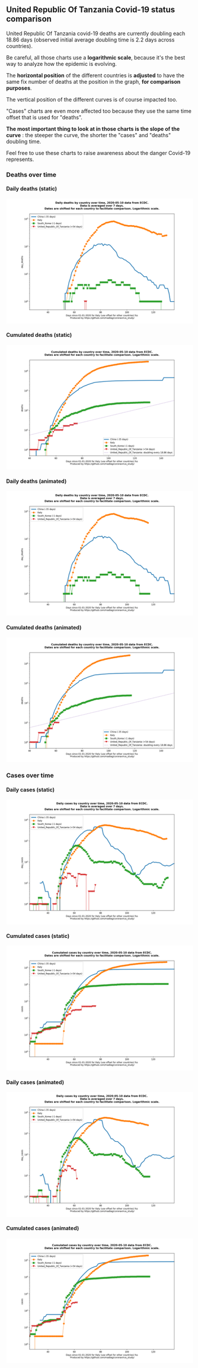 ## United Republic Of Tanzania Covid-19 status comparison 

United Republic Of Tanzania covid-19 deaths are currently doubling each 18.86 days (observed initial average doubling time is 2.2 days across countries).



Be careful, all those charts use a **logarithmic scale**, because it's the best way to analyze how the epidemic is evolving.
 
The **horizontal position** of the different countries is **adjusted** to have the same fix number of deaths at the position in the graph, **for comparison purposes**.

The vertical position of the different curves is of course impacted too.

"Cases" charts are even more affected too because they use the same time offset that is used for "deaths".

**The most important thing to look at in those charts is the slope of the curve** : the steeper the curve, the shorter the "cases" and "deaths" doubling time.

Feel free to use these charts to raise awareness about the danger Covid-19 represents. 


 
### Deaths over time
 
#### Daily deaths (static)
![United Republic Of Tanzania covid-19 daily deaths static chart](https://raw.githubusercontent.com/madlag/coronavirus_study/master/notebooks/graphs/2020-05-10/countries/United_Republic_Of_Tanzania/2020-05-10_United_Republic_Of_Tanzania_day_deaths.png "United Republic Of Tanzania covid-19 day_deaths static chart")   
 
#### Cumulated deaths (static)
![United Republic Of Tanzania covid-19 cumulated deaths static chart](https://raw.githubusercontent.com/madlag/coronavirus_study/master/notebooks/graphs/2020-05-10/countries/United_Republic_Of_Tanzania/2020-05-10_United_Republic_Of_Tanzania_deaths.png "United Republic Of Tanzania covid-19 deaths static chart")   
 
#### Daily deaths (animated)
![United Republic Of Tanzania covid-19 daily deaths animated chart](https://raw.githubusercontent.com/madlag/coronavirus_study/master/notebooks/graphs/2020-05-10/countries/United_Republic_Of_Tanzania/2020-05-10_United_Republic_Of_Tanzania_day_deaths.gif "United Republic Of Tanzania covid-19 day_deaths animated chart")   
 
#### Cumulated deaths (animated)
![United Republic Of Tanzania covid-19 cumulated deaths animated chart](https://raw.githubusercontent.com/madlag/coronavirus_study/master/notebooks/graphs/2020-05-10/countries/United_Republic_Of_Tanzania/2020-05-10_United_Republic_Of_Tanzania_deaths.gif "United Republic Of Tanzania covid-19 deaths animated chart")   

 
### Cases over time
 
#### Daily cases (static)
![United Republic Of Tanzania covid-19 daily cases static chart](https://raw.githubusercontent.com/madlag/coronavirus_study/master/notebooks/graphs/2020-05-10/countries/United_Republic_Of_Tanzania/2020-05-10_United_Republic_Of_Tanzania_day_cases.png "United Republic Of Tanzania covid-19 day_cases static chart")   
 
#### Cumulated cases (static)
![United Republic Of Tanzania covid-19 cumulated cases static chart](https://raw.githubusercontent.com/madlag/coronavirus_study/master/notebooks/graphs/2020-05-10/countries/United_Republic_Of_Tanzania/2020-05-10_United_Republic_Of_Tanzania_cases.png "United Republic Of Tanzania covid-19 cases static chart")   
 
#### Daily cases (animated)
![United Republic Of Tanzania covid-19 daily cases animated chart](https://raw.githubusercontent.com/madlag/coronavirus_study/master/notebooks/graphs/2020-05-10/countries/United_Republic_Of_Tanzania/2020-05-10_United_Republic_Of_Tanzania_day_cases.gif "United Republic Of Tanzania covid-19 day_cases animated chart")   
 
#### Cumulated cases (animated)
![United Republic Of Tanzania covid-19 cumulated cases animated chart](https://raw.githubusercontent.com/madlag/coronavirus_study/master/notebooks/graphs/2020-05-10/countries/United_Republic_Of_Tanzania/2020-05-10_United_Republic_Of_Tanzania_cases.gif "United Republic Of Tanzania covid-19 cases animated chart")   

